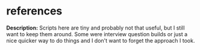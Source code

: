 # references

**Description:**
Scripts here are tiny and probably not that useful, but I still want to keep them around.  Some were interview question builds or just a nice quicker way to do things and I don't want to forget the approach I took.


